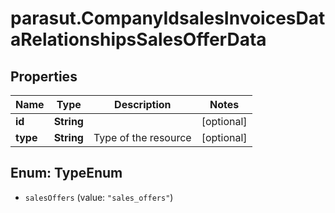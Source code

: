 # parasut.CompanyIdsalesInvoicesDataRelationshipsSalesOfferData

## Properties
Name | Type | Description | Notes
------------ | ------------- | ------------- | -------------
**id** | **String** |  | [optional] 
**type** | **String** | Type of the resource | [optional] 


<a name="TypeEnum"></a>
## Enum: TypeEnum


* `salesOffers` (value: `"sales_offers"`)




